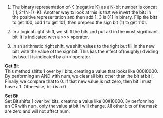 1. The binary representation of-K (negative K) as a N-bit number is concat ( 1, 2^(N-1) -K). Another way to look at this is that we invert the bits in the positive representation and then add 1. 3 is 011 in binary. Flip the bits to get 100, add 1 to get 101, then prepend the sign bit (1) to get 1101.

2. In a logical right shift, we shift the bits and put a 0 in the most significant bit. It is indicated with a >>> operator.

3. In an arithmetic right shift, we shift values to the right but fill in the new bits with the value of the sign bit. This has the effect of(roughly) dividing by two. It is indicated by a  >> operator.

**Get Bit** <br>
This method shifts 1 over by i bits, creating a value that looks like 00010000. By performing an AND with num, we clear all bits other than the bit at bit i. Finally, we compare that to 0. If that new value is not zero, then bit i must have a 1. Otherwise, bit i is a 0.

**Set Bit** <br>
Set Bit shifts 1 over byi bits, creating a value like 00010000. By performing an OR with num, only the value at bit i will change. All other bits of the mask are zero and will not affect num.
